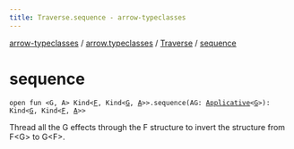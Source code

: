 ```yaml
---
title: Traverse.sequence - arrow-typeclasses
---
```


[arrow-typeclasses](../../index.html) / [arrow.typeclasses](../index.html) / [Traverse](index.html) / [sequence](./sequence.html)

# sequence

`open fun <G, A> Kind<`[`F`](index.html#F)`, Kind<`[`G`](sequence.html#G)`, `[`A`](sequence.html#A)`>>.sequence(AG: `[`Applicative`](../-applicative/index.html)`<`[`G`](sequence.html#G)`>): Kind<`[`G`](sequence.html#G)`, Kind<`[`F`](index.html#F)`, `[`A`](sequence.html#A)`>>`

Thread all the G effects through the F structure to invert the structure from F&lt;G&gt; to G&lt;F&gt;.


